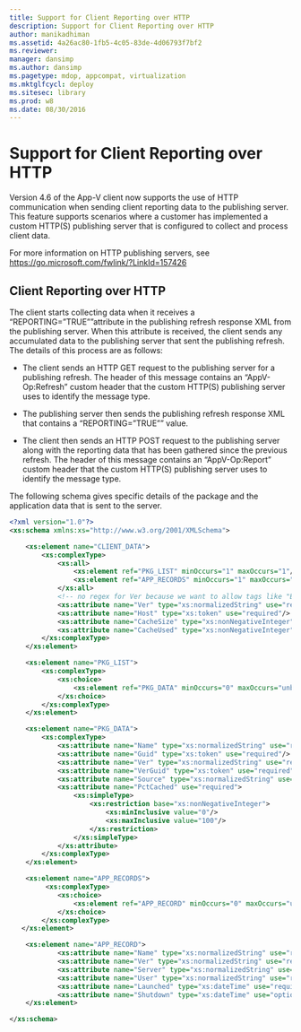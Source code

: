 ```yaml
---
title: Support for Client Reporting over HTTP
description: Support for Client Reporting over HTTP
author: manikadhiman
ms.assetid: 4a26ac80-1fb5-4c05-83de-4d06793f7bf2
ms.reviewer: 
manager: dansimp
ms.author: dansimp
ms.pagetype: mdop, appcompat, virtualization
ms.mktglfcycl: deploy
ms.sitesec: library
ms.prod: w8
ms.date: 08/30/2016
---
```



# Support for Client Reporting over HTTP


Version 4.6 of the App-V client now supports the use of HTTP communication when sending client reporting data to the publishing server. This feature supports scenarios where a customer has implemented a custom HTTP(S) publishing server that is configured to collect and process client data.

For more information on HTTP publishing servers, see <https://go.microsoft.com/fwlink/?LinkId=157426>

## Client Reporting over HTTP


The client starts collecting data when it receives a “REPORTING=”TRUE””attribute in the publishing refresh response XML from the publishing server. When this attribute is received, the client sends any accumulated data to the publishing server that sent the publishing refresh. The details of this process are as follows:

-   The client sends an HTTP GET request to the publishing server for a publishing refresh. The header of this message contains an “AppV-Op:Refresh” custom header that the custom HTTP(S) publishing server uses to identify the message type.

-   The publishing server then sends the publishing refresh response XML that contains a “REPORTING=”TRUE”” value.

-   The client then sends an HTTP POST request to the publishing server along with the reporting data that has been gathered since the previous refresh. The header of this message contains an “AppV-Op:Report” custom header that the custom HTTP(S) publishing server uses to identify the message type.

The following schema gives specific details of the package and the application data that is sent to the server.

```xml
<?xml version="1.0"?>
<xs:schema xmlns:xs="http://www.w3.org/2001/XMLSchema">

    <xs:element name="CLIENT_DATA">
        <xs:complexType>
            <xs:all>
                <xs:element ref="PKG_LIST" minOccurs="1" maxOccurs="1"/>
                <xs:element ref="APP_RECORDS" minOccurs="1" maxOccurs="1"/>
            </xs:all>
            <!-- no regex for Ver because we want to allow tags like "Beta" -->
            <xs:attribute name="Ver" type="xs:normalizedString" use="required"/>
            <xs:attribute name="Host" type="xs:token" use="required"/>
            <xs:attribute name="CacheSize" type="xs:nonNegativeInteger" use="required"/>
            <xs:attribute name="CacheUsed" type="xs:nonNegativeInteger" use="required"/>
        </xs:complexType>
    </xs:element>

    <xs:element name="PKG_LIST">
        <xs:complexType>
            <xs:choice>
                <xs:element ref="PKG_DATA" minOccurs="0" maxOccurs="unbounded"/>
            </xs:choice>
        </xs:complexType>
    </xs:element>

    <xs:element name="PKG_DATA">
        <xs:complexType>
            <xs:attribute name="Name" type="xs:normalizedString" use="required"/>
            <xs:attribute name="Guid" type="xs:token" use="required"/>
            <xs:attribute name="Ver" type="xs:normalizedString" use="required"/>
            <xs:attribute name="VerGuid" type="xs:token" use="required"/>
            <xs:attribute name="Source" type="xs:normalizedString" use="required"/>
            <xs:attribute name="PctCached" use="required">
                <xs:simpleType>
                    <xs:restriction base="xs:nonNegativeInteger">
                        <xs:minInclusive value="0"/>
                        <xs:maxInclusive value="100"/>
                    </xs:restriction>
                </xs:simpleType>
            </xs:attribute>
        </xs:complexType>
    </xs:element>

    <xs:element name="APP_RECORDS">
         <xs:complexType>
            <xs:choice>
                <xs:element ref="APP_RECORD" minOccurs="0" maxOccurs="unbounded"/>
            </xs:choice>
        </xs:complexType>
   </xs:element>

    <xs:element name="APP_RECORD">
            <xs:attribute name="Name" type="xs:normalizedString" use="required"/>
            <xs:attribute name="Ver" type="xs:normalizedString" use="required"/>
            <xs:attribute name="Server" type="xs:normalizedString" use="required"/>
            <xs:attribute name="User" type="xs:normalizedString" use="required"/>
            <xs:attribute name="Launched" type="xs:dateTime" use="required"/>
            <xs:attribute name="Shutdown" type="xs:dateTime" use="optional"/>
    </xs:element>

</xs:schema>
```

 

 






